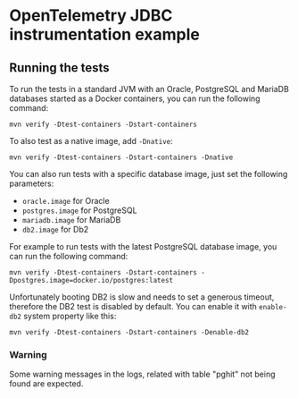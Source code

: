 # OpenTelemetry JDBC instrumentation example

## Running the tests


To run the tests in a standard JVM with an Oracle, PostgreSQL and MariaDB databases started as a Docker containers, you can run the following command:

```
mvn verify -Dtest-containers -Dstart-containers
```

To also test as a native image, add `-Dnative`:

```
mvn verify -Dtest-containers -Dstart-containers -Dnative
```

You can also run tests with a specific database image, just set the following parameters:

- `oracle.image` for Oracle
- `postgres.image` for PostgreSQL
- `mariadb.image` for MariaDB
- `db2.image` for Db2

For example to run tests with the latest PostgreSQL database image, you can run the following command:

```
mvn verify -Dtest-containers -Dstart-containers -Dpostgres.image=docker.io/postgres:latest
```

Unfortunately booting DB2 is slow and needs to set a generous timeout, therefore the DB2 test is disabled by default.
You can enable it with `enable-db2` system property like this:

```
mvn verify -Dtest-containers -Dstart-containers -Denable-db2
```

### Warning
Some warning messages in the logs, related with table "pghit" not being found are expected.
